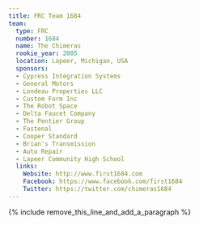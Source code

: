 ```yaml
---
title: FRC Team 1684
team:
  type: FRC
  number: 1684
  name: The Chimeras
  rookie_year: 2005
  location: Lapeer, Michigan, USA
  sponsors:
  - Cypress Integration Systems
  - General Motors
  - Londeau Properties LLC
  - Custom Form Inc
  - The Robot Space
  - Delta Faucet Company
  - The Pentier Group
  - Fastenal
  - Cooper Standard
  - Brian's Transmission
  - Auto Repair
  - Lapeer Community High School
  links:
    Website: http://www.first1684.com
    Facebook: https://www.facebook.com/first1684
    Twitter: https://twitter.com/chimeras1684
---
```


{% include remove_this_line_and_add_a_paragraph %}